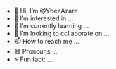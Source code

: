 - 👋 Hi, I’m @YbeeAzare
- 👀 I’m interested in ...
- 🌱 I’m currently learning ...
- 💞️ I’m looking to collaborate on ...
- 📫 How to reach me ...
- 😄 Pronouns: ...
- ⚡ Fun fact: ...

<!---
YbeeAzare/YbeeAzare is a ✨ special ✨ repository because its `README.md` (this file) appears on your GitHub profile.
You can click the Preview link to take a look at your changes.
--->
